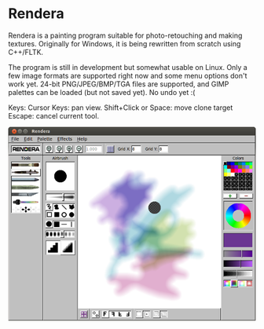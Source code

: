 Rendera
=======

Rendera is a painting program suitable for photo-retouching and making textures. Originally for Windows, it is being rewritten from scratch using C++/FLTK.

The program is still in development but somewhat usable on Linux. Only a few image formats are supported right now and some menu options don't work yet. 24-bit PNG/JPEG/BMP/TGA files are supported, and GIMP palettes can be loaded (but not saved yet). No undo yet :(

Keys:
Cursor Keys: pan view.
Shift+Click or Space: move clone target
Escape: cancel current tool.

![Screenshot](/screenshots/screenshot.png "Screenshot")


